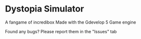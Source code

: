 # Dystopia Simulator
A fangame of incredibox
Made with the Gdevelop 5 Game engine

Found any bugs? 
Please report them in the "Issues" tab
